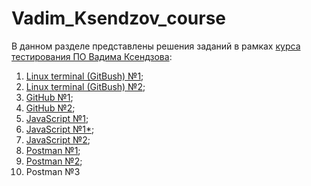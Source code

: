 # Vadim_Ksendzov_course
В данном разделе представлены решения заданий в рамках [курса тестирования ПО Вадима Ксендзова](https://ksendzov.com/):
1. [Linux terminal (GitBush) №1](https://github.com/MaximSinyavsky/Vadim_Ksendzov_course/tree/main/Linux_terminal/Lunix_terminal_hw_1);
2. [Linux terminal (GitBush) №2](https://github.com/MaximSinyavsky/Vadim_Ksendzov_course/tree/main/Linux_terminal/Lunix_terminal_hw_2);
3. [GitHub №1](https://github.com/MaximSinyavsky/Vadim_Ksendzov_course/tree/main/GitHub/GitHub_hw_1);
4. [GitHub №2](https://github.com/MaximSinyavsky/Vadim_Ksendzov_course/tree/main/GitHub/GitHub_hw_2);
5. [JavaScript №1](https://github.com/MaximSinyavsky/Vadim_Ksendzov_course/tree/main/JavaScript/JavaScript_hw_1);
6. [JavaScript №1*](https://github.com/MaximSinyavsky/Vadim_Ksendzov_course/tree/main/JavaScript/JavaScript_hw_1ex);
7. [JavaScript №2](https://github.com/MaximSinyavsky/Vadim_Ksendzov_course/tree/main/JavaScript/JavaScript_hw_2);
8. [Postman №1](https://github.com/MaximSinyavsky/Vadim_Ksendzov_course/tree/main/Postman/Postman_hw_1);
9. [Postman №2](https://github.com/MaximSinyavsky/Vadim_Ksendzov_course/tree/main/Postman/Postman_hw_2);
10. Postman №3
